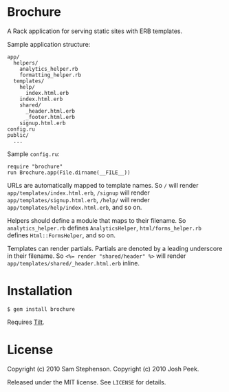 Brochure
========

A Rack application for serving static sites with ERB templates.

Sample application structure:

    app/
      helpers/
        analytics_helper.rb
        formatting_helper.rb
      templates/
        help/
          index.html.erb
        index.html.erb
        shared/
          _header.html.erb
          _footer.html.erb
        signup.html.erb
    config.ru
    public/
      ...

Sample `config.ru`:

    require "brochure"
    run Brochure.app(File.dirname(__FILE__))

URLs are automatically mapped to template names. So `/` will render
`app/templates/index.html.erb`, `/signup` will render
`app/templates/signup.html.erb`, `/help/` will render
`app/templates/help/index.html.erb`, and so on.

Helpers should define a module that maps to their filename. So
`analytics_helper.rb` defines `AnalyticsHelper`,
`html/forms_helper.rb` defines `Html::FormsHelper`, and so on.

Templates can render partials. Partials are denoted by a leading
underscore in their filename. So `<%= render "shared/header" %>` will
render `app/templates/shared/_header.html.erb` inline.

# Installation

    $ gem install brochure

Requires [Tilt](http://github.com/rtomayko/tilt).

# License

Copyright (c) 2010 Sam Stephenson.
Copyright (c) 2010 Josh Peek.

Released under the MIT license. See `LICENSE` for details.
